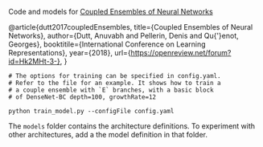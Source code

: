 Code and models for [Coupled Ensembles of Neural Networks](http://arxiv.org/abs/1709.06053) 

  @article{dutt2017coupledEnsembles,
    title={Coupled Ensembles of Neural Networks},
    author={Dutt, Anuvabh and Pellerin, Denis and Qu{\'}enot, Georges},
    booktitile={International Conference on Learning Representations},
    year={2018},
    url={https://openreview.net/forum?id=Hk2MHt-3-},
  }


```
# The options for training can be specified in config.yaml.
# Refer to the file for an example. It shows how to train a 
# a couple ensemble with `E` branches, with a basic block 
# of DenseNet-BC depth=100, growthRate=12

python train_model.py --configFile config.yaml
```

The `models` folder contains the architecture definitions. To
experiment with other architectures, add a the model definition
in that folder.
